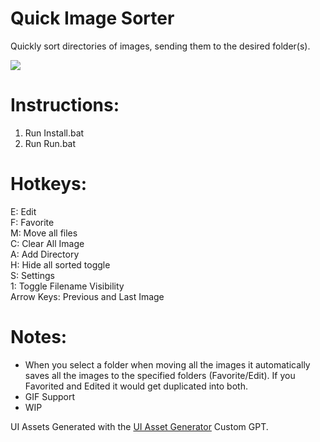 # Quick Image Sorter
Quickly sort directories of images, sending them to the desired folder(s).

<img src='https://drive.google.com/uc?export=view&id=15f18oRqiSli9P8yWfk00bIq1yeX85UeB'>

# Instructions:
1. Run Install.bat 
2. Run Run.bat


# Hotkeys:
E: Edit <br />
F: Favorite <br />
M: Move all files <br />
C: Clear All Image <br />
A: Add Directory <br />
H: Hide all sorted toggle <br />
S: Settings <br />
1: Toggle Filename Visibility <br />
Arrow Keys: Previous and Last Image

# Notes:
- When you select a folder when moving all the images it automatically saves all the images to the specified folders (Favorite/Edit).  If you Favorited and Edited it would get duplicated into both. <br />
- GIF Support
- WIP

UI Assets Generated with the <a href="https://chat.openai.com/g/g-H0UwwgFOe-ui-asset-generator">UI Asset Generator</a> Custom GPT.
